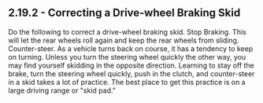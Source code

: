 ## 2.19.2 - Correcting a Drive-wheel Braking Skid
Do the following to correct a drive-wheel braking skid. Stop Braking. This will let the rear wheels roll again and keep the rear wheels from sliding. Counter-steer. As a vehicle turns back on course, it has a tendency to keep on turning. Unless you turn the steering wheel quickly the other way, you may find yourself skidding in the opposite direction. Learning to stay off the brake, turn the steering wheel quickly, push in the clutch, and counter-steer in a skid takes a lot of practice. The best place to get this practice is on a large driving range or "skid pad."